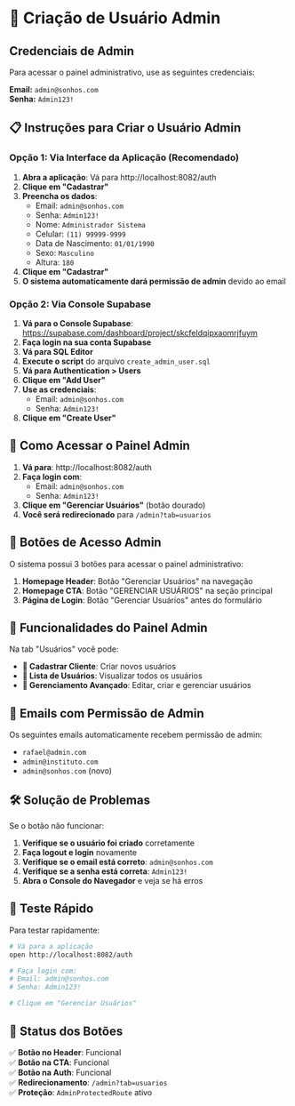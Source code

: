# 🔐 Criação de Usuário Admin

## Credenciais de Admin

Para acessar o painel administrativo, use as seguintes credenciais:

**Email:** `admin@sonhos.com`  
**Senha:** `Admin123!`

## 📋 Instruções para Criar o Usuário Admin

### Opção 1: Via Interface da Aplicação (Recomendado)

1. **Abra a aplicação**: Vá para http://localhost:8082/auth
2. **Clique em "Cadastrar"**
3. **Preencha os dados**:
   - Email: `admin@sonhos.com`
   - Senha: `Admin123!`
   - Nome: `Administrador Sistema`
   - Celular: `(11) 99999-9999`
   - Data de Nascimento: `01/01/1990`
   - Sexo: `Masculino`
   - Altura: `180`
4. **Clique em "Cadastrar"**
5. **O sistema automaticamente dará permissão de admin** devido ao email

### Opção 2: Via Console Supabase

1. **Vá para o Console Supabase**: https://supabase.com/dashboard/project/skcfeldqipxaomrjfuym
2. **Faça login na sua conta Supabase**
3. **Vá para SQL Editor**
4. **Execute o script** do arquivo `create_admin_user.sql`
5. **Vá para Authentication > Users**
6. **Clique em "Add User"**
7. **Use as credenciais**:
   - Email: `admin@sonhos.com`
   - Senha: `Admin123!`
8. **Clique em "Create User"**

## 🚀 Como Acessar o Painel Admin

1. **Vá para**: http://localhost:8082/auth
2. **Faça login com**:
   - Email: `admin@sonhos.com`
   - Senha: `Admin123!`
3. **Clique em "Gerenciar Usuários"** (botão dourado)
4. **Você será redirecionado** para `/admin?tab=usuarios`

## 📍 Botões de Acesso Admin

O sistema possui 3 botões para acessar o painel administrativo:

1. **Homepage Header**: Botão "Gerenciar Usuários" na navegação
2. **Homepage CTA**: Botão "GERENCIAR USUÁRIOS" na seção principal
3. **Página de Login**: Botão "Gerenciar Usuários" antes do formulário

## 🔧 Funcionalidades do Painel Admin

Na tab "Usuários" você pode:

- **👤 Cadastrar Cliente**: Criar novos usuários
- **👥 Lista de Usuários**: Visualizar todos os usuários
- **🔧 Gerenciamento Avançado**: Editar, criar e gerenciar usuários

## 📧 Emails com Permissão de Admin

Os seguintes emails automaticamente recebem permissão de admin:

- `rafael@admin.com`
- `admin@instituto.com`
- `admin@sonhos.com` (novo)

## 🛠️ Solução de Problemas

Se o botão não funcionar:

1. **Verifique se o usuário foi criado** corretamente
2. **Faça logout e login** novamente
3. **Verifique se o email está correto**: `admin@sonhos.com`
4. **Verifique se a senha está correta**: `Admin123!`
5. **Abra o Console do Navegador** e veja se há erros

## 📱 Teste Rápido

Para testar rapidamente:

```bash
# Vá para a aplicação
open http://localhost:8082/auth

# Faça login com:
# Email: admin@sonhos.com
# Senha: Admin123!

# Clique em "Gerenciar Usuários"
```

## 🎯 Status dos Botões

✅ **Botão no Header**: Funcional  
✅ **Botão na CTA**: Funcional  
✅ **Botão na Auth**: Funcional  
✅ **Redirecionamento**: `/admin?tab=usuarios`  
✅ **Proteção**: `AdminProtectedRoute` ativo 